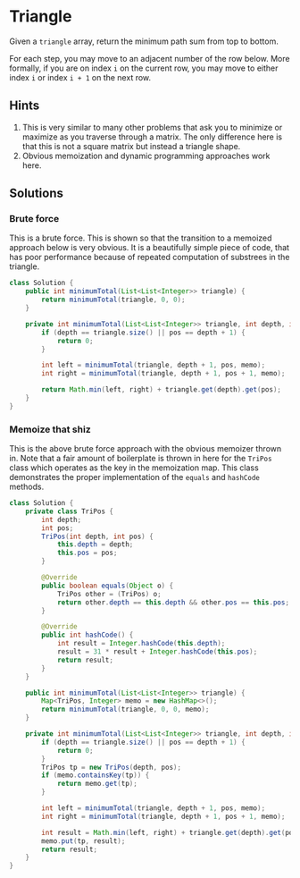 # Triangle

Given a `triangle` array, return the minimum path sum from top to bottom.

For each step, you may move to an adjacent number of the row below. More
formally, if you are on index `i` on the current row, you may move to either
index `i` or index `i + 1` on the next row.

## Hints

1. This is very similar to many other problems that ask you to minimize or
   maximize as you traverse through a matrix. The only difference here is that
   this is not a square matrix but instead a triangle shape.
1. Obvious memoization and dynamic programming approaches work here.

## Solutions

### Brute force

This is a brute force. This is shown so that the transition to a memoized
approach below is very obvious. It is a beautifully simple piece of code,
that has poor performance because of repeated computation of substrees in
the triangle.

```java
class Solution {
    public int minimumTotal(List<List<Integer>> triangle) {
        return minimumTotal(triangle, 0, 0);
    }

    private int minimumTotal(List<List<Integer>> triangle, int depth, int pos) {
        if (depth == triangle.size() || pos == depth + 1) {
            return 0;
        }

        int left = minimumTotal(triangle, depth + 1, pos, memo);
        int right = minimumTotal(triangle, depth + 1, pos + 1, memo);

        return Math.min(left, right) + triangle.get(depth).get(pos);
    }
}
```

### Memoize that shiz

This is the above brute force approach with the obvious memoizer thrown in. Note
that a fair amount of boilerplate is thrown in here for the `TriPos` class which
operates as the key in the memoization map. This class demonstrates the proper
implementation of the `equals` and `hashCode` methods.

```java
class Solution {
    private class TriPos {
        int depth;
        int pos;
        TriPos(int depth, int pos) {
            this.depth = depth;
            this.pos = pos;
        }

        @Override
        public boolean equals(Object o) {
            TriPos other = (TriPos) o;
            return other.depth == this.depth && other.pos == this.pos;
        }

        @Override
        public int hashCode() {
            int result = Integer.hashCode(this.depth);
            result = 31 * result + Integer.hashCode(this.pos);
            return result;
        }
    }

    public int minimumTotal(List<List<Integer>> triangle) {
        Map<TriPos, Integer> memo = new HashMap<>();
        return minimumTotal(triangle, 0, 0, memo);
    }

    private int minimumTotal(List<List<Integer>> triangle, int depth, int pos, Map<TriPos, Integer> memo) {
        if (depth == triangle.size() || pos == depth + 1) {
            return 0;
        }
        TriPos tp = new TriPos(depth, pos);
        if (memo.containsKey(tp)) {
            return memo.get(tp);
        }

        int left = minimumTotal(triangle, depth + 1, pos, memo);
        int right = minimumTotal(triangle, depth + 1, pos + 1, memo);

        int result = Math.min(left, right) + triangle.get(depth).get(pos);
        memo.put(tp, result);
        return result;
    }
}
```
